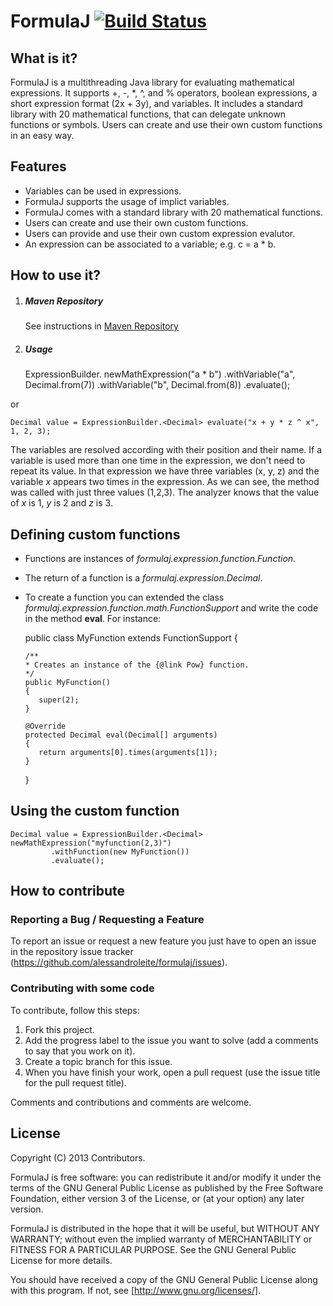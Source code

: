 FormulaJ [![Build Status](https://travis-ci.org/alessandroleite/formulaj.png?branch=master)](https://travis-ci.org/alessandroleite/formulaj)
=======

<h2 id="whatisit">What is it?</h2>

FormulaJ is a multithreading Java library for evaluating mathematical expressions. It supports +, -, *, ^, and % operators, boolean expressions, a short expression format (2x + 3y), and variables. It includes a standard library with 20 mathematical functions, that can delegate unknown functions or symbols. Users can create and use their own custom functions in an easy way.


<h2 id="features">Features</h2>

  * Variables can be used in expressions.
  * FormulaJ supports the usage of implict variables. 
  * FormulaJ comes with a standard library with 20 mathematical functions.
  * Users can create and use their own custom functions.
  * Users can provide and use their own custom expression evalutor.
  * An expression can be associated to a variable; e.g. c = a * b.


<h2 id="usage">How to use it?</h2>

1. ##### Maven Repository

	See instructions in [Maven Repository](https://github.com/alessandroleite/maven-repository)

2. ##### Usage


	ExpressionBuilder.<Decimal> newMathExpression("a * b")
	                 .withVariable("a", Decimal.from(7))
	                 .withVariable("b", Decimal.from(8))
                     .evaluate();

or

	Decimal value = ExpressionBuilder.<Decimal> evaluate("x + y * z ^ x", 1, 2, 3);


The variables are resolved according with their position and their name. If a variable is used more than one time in the expression, we don't need to repeat its value. In that expression we have three variables (x, y, z) and the variable _x_ appears two times in the expression. As we can see, the method was called with just three values (1,2,3). The analyzer knows that the value of _x_ is 1, _y_ is 2 and _z_ is 3.

	
<h2 id="functions">Defining custom functions</h2>

  * Functions are instances of _formulaj.expression.function.Function_.
  * The return of a function is a _formulaj.expression.Decimal_.
  * To create a function you can extended the class _formulaj.expression.function.math.FunctionSupport_ and write the code in the method __eval__. For instance:

	public class MyFunction extends FunctionSupport<Decimal>
	{

		/**
		* Creates an instance of the {@link Pow} function.
		*/
		public MyFunction()
		{
		   super(2);
		}

		@Override
		protected Decimal eval(Decimal[] arguments)
		{
		   return arguments[0].times(arguments[1]);
		}
	}

Using the custom function
-------
    
    Decimal value = ExpressionBuilder.<Decimal> newMathExpression("myfunction(2,3)")
             .withFunction(new MyFunction())
             .evaluate();


<h2 id="contribute">How to contribute</h2>

### Reporting a Bug / Requesting a Feature

To report an issue or request a new feature you just have to open an issue in the repository issue tracker (<https://github.com/alessandroleite/formulaj/issues>).

### Contributing with some code

To contribute, follow this steps:

 1. Fork this project.
 2. Add the progress label to the issue you want to solve (add a comments to say that you work on it).
 3. Create a topic branch for this issue.
 4. When you have finish your work, open a pull request (use the issue title for the pull request title).

Comments and contributions and comments are welcome.

<h2 id="license">License</h2>

Copyright (C) 2013 Contributors.
 
FormulaJ is free software: you can redistribute it and/or modify
it under the terms of the GNU General Public License as published by
the Free Software Foundation, either version 3 of the License, or
(at your option) any later version.

FormulaJ is distributed in the hope that it will be useful,
but WITHOUT ANY WARRANTY; without even the implied warranty of
MERCHANTABILITY or FITNESS FOR A PARTICULAR PURPOSE.  See the
GNU General Public License for more details.

You should have received a copy of the GNU General Public License
along with this program.  If not, see [http://www.gnu.org/licenses/].
	

